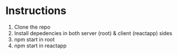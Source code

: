 # Instructions

1. Clone the repo
2. Install depedencies in both server (root) & client (reactapp) sides
3. npm start in root
4. npm start in reactapp

